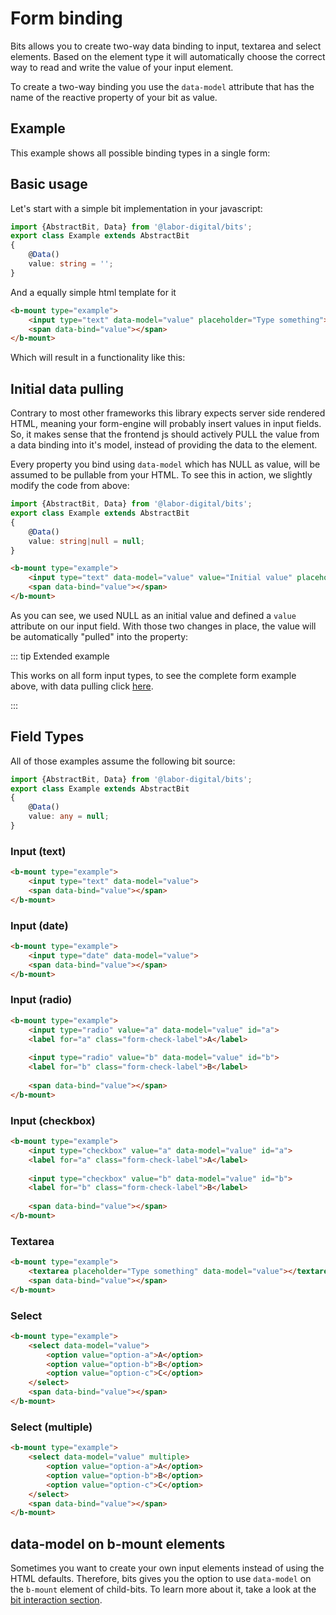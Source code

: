 # Form binding

Bits allows you to create two-way data binding to input, textarea and select elements. Based on the element type
it will automatically choose the correct way to read and write the value of your input element.

To create a two-way binding you use the `data-model` attribute that has the name of the reactive property of your bit as value.

## Example 

This example shows all possible binding types in a single form:

<Example href="/demo/examples/forms.html" :height="500"/>

## Basic usage

Let's start with a simple bit implementation in your javascript:

```typescript
import {AbstractBit, Data} from '@labor-digital/bits';
export class Example extends AbstractBit
{
    @Data()
    value: string = '';
}
```

And a equally simple html template for it 
```html
<b-mount type="example">
    <input type="text" data-model="value" placeholder="Type something">
    <span data-bind="value"></span>
</b-mount>
```

Which will result in a functionality like this:

<Example href="/demo/examples/docs-form-basic.html" :height="170"/>

## Initial data pulling

Contrary to most other frameworks this library expects server side rendered HTML,
meaning your form-engine will probably insert values in input fields. So, it makes
sense that the frontend js should actively PULL the value from a data binding into it's model,
instead of providing the data to the element.

Every property you bind using `data-model` which has NULL as value, will be assumed to be pullable from your HTML.
To see this in action, we slightly modify the code from above: 

```typescript
import {AbstractBit, Data} from '@labor-digital/bits';
export class Example extends AbstractBit
{
    @Data()
    value: string|null = null;
}
```

```html
<b-mount type="example">
    <input type="text" data-model="value" value="Initial value" placeholder="Type something">
    <span data-bind="value"></span>
</b-mount>
```

As you can see, we used NULL as an initial value and defined a `value` attribute on our input field.
With those two changes in place, the value will be automatically "pulled" into the property:

<Example href="/demo/examples/docs-form-pulling.html" :height="170"/>

::: tip Extended example

This works on all form input types, to see the complete form example above, with data pulling click <a href="/demo/examples/forms-pulling.html" target="_blank">here</a>.

:::

## Field Types

All of those examples assume the following bit source:

```typescript
import {AbstractBit, Data} from '@labor-digital/bits';
export class Example extends AbstractBit
{
    @Data()
    value: any = null;
}
```

### Input (text)
```html
<b-mount type="example">
    <input type="text" data-model="value">
    <span data-bind="value"></span>
</b-mount>
```

<Example href="/demo/examples/docs-form-type-input-text.html" :height="170"/>

### Input (date)
```html
<b-mount type="example">
    <input type="date" data-model="value">
    <span data-bind="value"></span>
</b-mount>
```

<Example href="/demo/examples/docs-form-type-input-date.html" :height="170"/>

### Input (radio)
```html
<b-mount type="example">   
    <input type="radio" value="a" data-model="value" id="a">
    <label for="a" class="form-check-label">A</label>
    
    <input type="radio" value="b" data-model="value" id="b">
    <label for="b" class="form-check-label">B</label>
    
    <span data-bind="value"></span>
</b-mount>
```

<Example href="/demo/examples/docs-form-type-input-radio.html" :height="170"/>

### Input (checkbox)
```html
<b-mount type="example">   
    <input type="checkbox" value="a" data-model="value" id="a">
    <label for="a" class="form-check-label">A</label>
    
    <input type="checkbox" value="b" data-model="value" id="b">
    <label for="b" class="form-check-label">B</label>
    
    <span data-bind="value"></span>
</b-mount>
```

<Example href="/demo/examples/docs-form-type-input-check.html" :height="190"/>

### Textarea

```html
<b-mount type="example">
    <textarea placeholder="Type something" data-model="value"></textarea>
    <span data-bind="value"></span>
</b-mount>
```

<Example href="/demo/examples/docs-form-type-textarea.html" :height="190"/>

### Select

```html
<b-mount type="example">
    <select data-model="value">
        <option value="option-a">A</option>
        <option value="option-b">B</option>
        <option value="option-c">C</option>
    </select>
    <span data-bind="value"></span>
</b-mount>
```

<Example href="/demo/examples/docs-form-type-select.html" :height="170"/>

### Select (multiple)

```html
<b-mount type="example">
    <select data-model="value" multiple>
        <option value="option-a">A</option>
        <option value="option-b">B</option>
        <option value="option-c">C</option>
    </select>
    <span data-bind="value"></span>
</b-mount>
```

<Example href="/demo/examples/docs-form-type-select-multiple.html" :height="250"/>

## data-model on b-mount elements

Sometimes you want to create your own input elements instead of using the HTML defaults.
Therefore, bits gives you the option to use `data-model` on the `b-mount` element of child-bits. 
To learn more about it, take a look at the [bit interaction section](/guide/BitInteraction.md).
